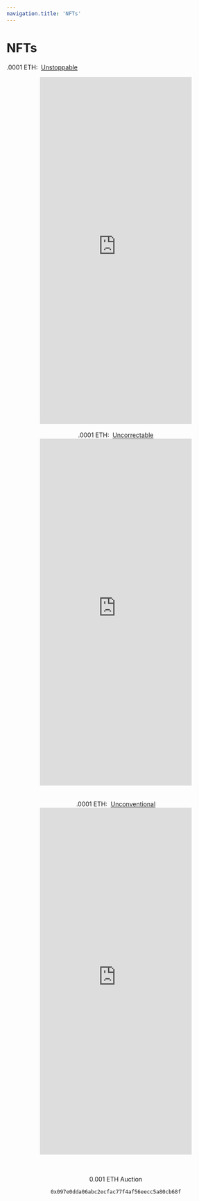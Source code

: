 ```yaml
---
navigation.title: 'NFTs'
---
```


# <h1>NFTs</h1>
.0001 ETH:&nbsp;&nbsp;<a href="https://rarible.com/token/0xc9154424b823b10579895ccbe442d41b9abd96ed:4293533968084887940418635492547144507113596156710918506364799290880552861698">Unstoppable</a></h3>
<center>
<iframe src="https://rarible.com/token/0xc9154424b823b10579895ccbe442d41b9abd96ed:4293533968084887940418635492547144507113596156710918506364799290880552861698" style="border:0px #ffffff none;" name="myiFrame" scrolling="yes" frameborder="1" marginheight="0px" marginwidth="0px" height="800px" width="350px" allowfullscreen></iframe><br><br>
.0001 ETH:&nbsp;&nbsp;<a href="https://rarible.com/token/0xc9154424b823b10579895ccbe442d41b9abd96ed:4293533968084887940418635492547144507113596156710918506364799290880552861698">Uncorrectable</a></h3>
<iframe src="https://rarible.com/token/0xc9154424b823b10579895ccbe442d41b9abd96ed:4293533968084887940418635492547144507113596156710918506364799290880552861699" style="border:0px #ffffff none;" name="myiFrame" scrolling="yes" frameborder="1" marginheight="0px" marginwidth="0px" height="800px" width="350px" allowfullscreen></iframe><br><br><br>
.0001 ETH:&nbsp;&nbsp;<a href="https://rarible.com/token/0xc9154424b823b10579895ccbe442d41b9abd96ed:4293533968084887940418635492547144507113596156710918506364799290880552861698">Unconventional</a></h3>
<iframe src="https://rarible.com/token/0xc9154424b823b10579895ccbe442d41b9abd96ed:4293533968084887940418635492547144507113596156710918506364799290880552861697" style="border:0px #ffffff none;" name="myiFrame" scrolling="yes" frameborder="1" marginheight="0px" marginwidth="0px" height="800px" width="350px" allowfullscreen></iframe><br><br>




<br>0.001 ETH Auction


```bash
0x097e0dda06abc2ecfac77f4af56eecc5a80cb68f
```

